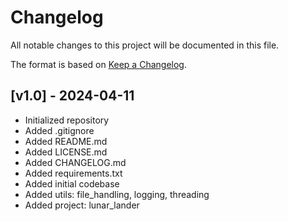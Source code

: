 # Changelog

All notable changes to this project will be documented in this file.

The format is based on [Keep a Changelog](https://keepachangelog.com/en/1.0.0/).

## [v1.0] - 2024-04-11

- Initialized repository
- Added .gitignore
- Added README.md
- Added LICENSE.md
- Added CHANGELOG.md
- Added requirements.txt
- Added initial codebase
- Added utils: file_handling, logging, threading
- Added project: lunar_lander
